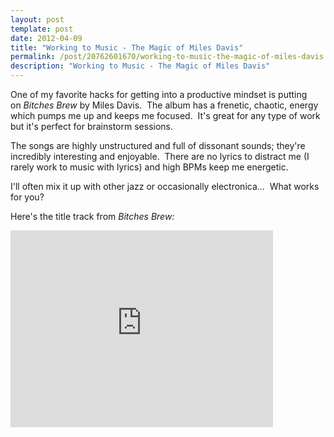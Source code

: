 ```yaml
---
layout: post
template: post
date: 2012-04-09
title: "Working to Music - The Magic of Miles Davis"
permalink: /post/20762601670/working-to-music-the-magic-of-miles-davis
description: "Working to Music - The Magic of Miles Davis"
---
```

<p>One of my favorite hacks for getting into a productive mindset is putting on <em>Bitches Brew</em> by Miles Davis.  The album has a frenetic, chaotic, energy which pumps me up and keeps me focused.  It's great for any type of work but it's perfect for brainstorm sessions.</p>&#13;
<p>The songs are highly unstructured and full of dissonant sounds; they're incredibly interesting and enjoyable.  There are no lyrics to distract me (I rarely work to music with lyrics) and high BPMs keep me energetic.</p>&#13;
<p>I'll often mix it up with other jazz or occasionally electronica...  What works for you?</p>&#13;
<p>Here's the title track from <em>Bitches Brew:</em></p>&#13;
<p><iframe frameborder="0" height="315" src="http://www.youtube.com/embed/dc7qiosq4m4" width="420"></iframe></p> 